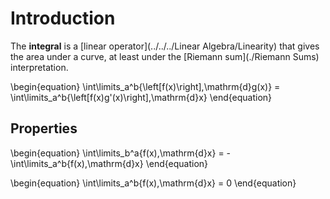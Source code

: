 # Introduction

The **integral** is a [linear operator](../../../Linear Algebra/Linearity) that gives the area under a curve, at least under the [Riemann sum](./Riemann Sums) interpretation.

\begin{equation}
\int\limits_a^b{\left[f(x)\right]\,\mathrm{d}g(x)} = \int\limits_a^b{\left[f(x)g'(x)\right]\,\mathrm{d}x}
\end{equation}

## Properties

\begin{equation}
\int\limits_b^a{f(x)\,\mathrm{d}x} = -\int\limits_a^b{f(x)\,\mathrm{d}x}
\end{equation}

\begin{equation}
\int\limits_a^b{f(x)\,\mathrm{d}x} = 0
\end{equation}